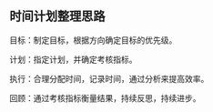 ## 时间计划整理思路

目标：制定目标，根据方向确定目标的优先级。

计划：指定计划，并确定考核指标。

执行：合理分配时间，记录时间，通过分析来提高效率。

回顾：通过考核指标衡量结果，持续反思，持续进步。
